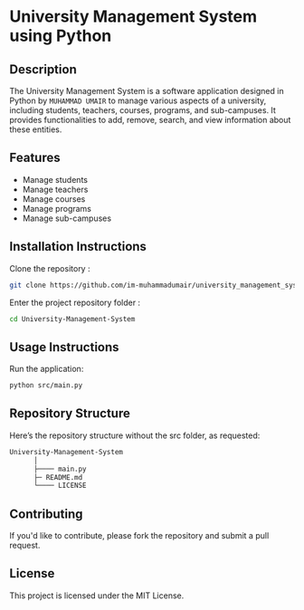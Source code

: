 
# University Management System using Python

## Description
The University Management System is a software application designed in Python by `MUHAMMAD UMAIR` to manage various aspects of a university, including students, teachers, courses, programs, and sub-campuses. It provides functionalities to add, remove, search, and view information about these entities.

## Features
- Manage students
- Manage teachers
- Manage courses
- Manage programs
- Manage sub-campuses

## Installation Instructions
Clone the repository :

   ```bash
   git clone https://github.com/im-muhammadumair/university_management_system_using_python.git
   ```
Enter the project repository folder :

   ```bash
   cd University-Management-System
   ```

## Usage Instructions
Run the application:
```bash
python src/main.py
```

## Repository Structure


Here’s the repository structure without the src folder, as requested:

```bash
University-Management-System
      │
      ├──── main.py                
      ├─ README.md              
      └──── LICENSE     
```

## Contributing
If you'd like to contribute, please fork the repository and submit a pull request.

## License
This project is licensed under the MIT License.